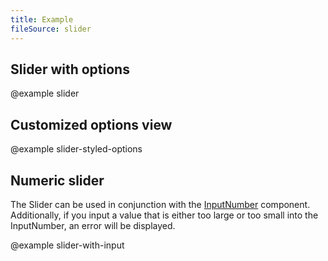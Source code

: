 ```yaml
---
title: Example
fileSource: slider
---
```


## Slider with options

@example slider

## Customized options view

@example slider-styled-options

## Numeric slider

The Slider can be used in conjunction with the [InputNumber](/components/input-number/) component. Additionally, if you input a value that is either too large or too small into the InputNumber, an error will be displayed.

@example slider-with-input
